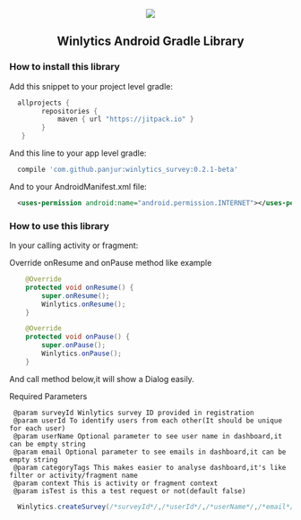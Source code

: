 <p align="center"> 
<img src="http://winlytics.io/assets/images/logo.png">
</p>

<h2 align="center">Winlytics Android Gradle Library</h2>

### How to install this library

Add this snippet to your project level gradle:

```gradle
  allprojects {
        repositories {
            maven { url "https://jitpack.io" }
        }
   }
```

And this line to your app level gradle:
```gradle
  compile 'com.github.panjur:winlytics_survey:0.2.1-beta'
```
And to your AndroidManifest.xml file:
```xml
  <uses-permission android:name="android.permission.INTERNET"></uses-permission>
```

### How to use this library

In your calling activity or fragment: 

Override onResume and onPause method like example 

```java
    @Override
    protected void onResume() {
        super.onResume();
        Winlytics.onResume();
    }
```
```java
    @Override
    protected void onPause() {
        super.onPause();
        Winlytics.onPause();
    }
```

And call method below,it will show a Dialog easily.

Required Parameters

     @param surveyId Winlytics survey ID provided in registration
     @param userId To identify users from each other(It should be unique for each user)
     @param userName Optional parameter to see user name in dashboard,it can be empty string
     @param email Optional parameter to see emails in dashboard,it can be empty string
     @param categoryTags This makes easier to analyse dashboard,it's like filter or activity/fragment name
     @param context This is activity or fragment context
     @param isTest is this a test request or not(default false)

```java
  Winlytics.createSurvey(/*surveyId*/,/*userId*/,/*userName*/,/*email*/,/*categoryTags*/,/*context*/,/*isTest*/);
```


